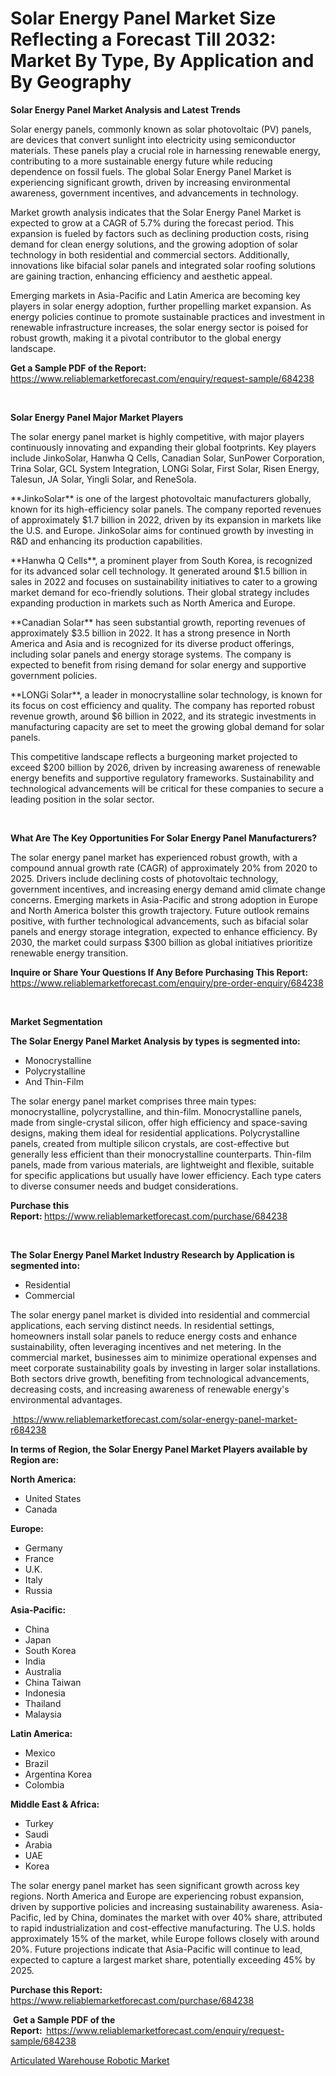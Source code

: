 <p><h1>Solar Energy Panel Market Size Reflecting a Forecast Till 2032: Market By Type, By Application and By Geography</h1></p><p><strong>Solar Energy Panel Market Analysis and Latest Trends</strong></p>
<p><p>Solar energy panels, commonly known as solar photovoltaic (PV) panels, are devices that convert sunlight into electricity using semiconductor materials. These panels play a crucial role in harnessing renewable energy, contributing to a more sustainable energy future while reducing dependence on fossil fuels. The global Solar Energy Panel Market is experiencing significant growth, driven by increasing environmental awareness, government incentives, and advancements in technology.</p><p>Market growth analysis indicates that the Solar Energy Panel Market is expected to grow at a CAGR of 5.7% during the forecast period. This expansion is fueled by factors such as declining production costs, rising demand for clean energy solutions, and the growing adoption of solar technology in both residential and commercial sectors. Additionally, innovations like bifacial solar panels and integrated solar roofing solutions are gaining traction, enhancing efficiency and aesthetic appeal.</p><p>Emerging markets in Asia-Pacific and Latin America are becoming key players in solar energy adoption, further propelling market expansion. As energy policies continue to promote sustainable practices and investment in renewable infrastructure increases, the solar energy sector is poised for robust growth, making it a pivotal contributor to the global energy landscape.</p></p>
<p><strong>Get a Sample PDF of the Report:&nbsp;</strong> <a href="https://www.reliablemarketforecast.com/enquiry/request-sample/684238?utm_campaign=2736&utm_medium=2&utm_source=Github&utm_content=ia&utm_term=29032025&utm_id=solar-energy-panel">https://www.reliablemarketforecast.com/enquiry/request-sample/684238</a></p>
<p>&nbsp;</p>
<p><strong>Solar Energy Panel Major Market Players</strong></p>
<p><p>The solar energy panel market is highly competitive, with major players continuously innovating and expanding their global footprints. Key players include JinkoSolar, Hanwha Q Cells, Canadian Solar, SunPower Corporation, Trina Solar, GCL System Integration, LONGi Solar, First Solar, Risen Energy, Talesun, JA Solar, Yingli Solar, and ReneSola.</p><p>**JinkoSolar** is one of the largest photovoltaic manufacturers globally, known for its high-efficiency solar panels. The company reported revenues of approximately $1.7 billion in 2022, driven by its expansion in markets like the U.S. and Europe. JinkoSolar aims for continued growth by investing in R&D and enhancing its production capabilities.</p><p>**Hanwha Q Cells**, a prominent player from South Korea, is recognized for its advanced solar cell technology. It generated around $1.5 billion in sales in 2022 and focuses on sustainability initiatives to cater to a growing market demand for eco-friendly solutions. Their global strategy includes expanding production in markets such as North America and Europe.</p><p>**Canadian Solar** has seen substantial growth, reporting revenues of approximately $3.5 billion in 2022. It has a strong presence in North America and Asia and is recognized for its diverse product offerings, including solar panels and energy storage systems. The company is expected to benefit from rising demand for solar energy and supportive government policies.</p><p>**LONGi Solar**, a leader in monocrystalline solar technology, is known for its focus on cost efficiency and quality. The company has reported robust revenue growth, around $6 billion in 2022, and its strategic investments in manufacturing capacity are set to meet the growing global demand for solar panels.</p><p>This competitive landscape reflects a burgeoning market projected to exceed $200 billion by 2026, driven by increasing awareness of renewable energy benefits and supportive regulatory frameworks. Sustainability and technological advancements will be critical for these companies to secure a leading position in the solar sector.</p></p>
<p>&nbsp;</p>
<p><strong>What Are The Key Opportunities For Solar Energy Panel Manufacturers?</strong></p>
<p><p>The solar energy panel market has experienced robust growth, with a compound annual growth rate (CAGR) of approximately 20% from 2020 to 2025. Drivers include declining costs of photovoltaic technology, government incentives, and increasing energy demand amid climate change concerns. Emerging markets in Asia-Pacific and strong adoption in Europe and North America bolster this growth trajectory. Future outlook remains positive, with further technological advancements, such as bifacial solar panels and energy storage integration, expected to enhance efficiency. By 2030, the market could surpass $300 billion as global initiatives prioritize renewable energy transition.</p></p>
<p><strong>Inquire or Share Your Questions If Any Before Purchasing This Report:</strong> <a href="https://www.reliablemarketforecast.com/enquiry/pre-order-enquiry/684238?utm_campaign=2736&utm_medium=2&utm_source=Github&utm_content=ia&utm_term=29032025&utm_id=solar-energy-panel">https://www.reliablemarketforecast.com/enquiry/pre-order-enquiry/684238</a></p>
<p>&nbsp;</p>
<p><strong>Market Segmentation</strong></p>
<p><strong>The Solar Energy Panel Market Analysis by types is segmented into:</strong></p>
<p><ul><li>Monocrystalline</li><li>Polycrystalline</li><li>And Thin-Film</li></ul></p>
<p><p>The solar energy panel market comprises three main types: monocrystalline, polycrystalline, and thin-film. Monocrystalline panels, made from single-crystal silicon, offer high efficiency and space-saving designs, making them ideal for residential applications. Polycrystalline panels, created from multiple silicon crystals, are cost-effective but generally less efficient than their monocrystalline counterparts. Thin-film panels, made from various materials, are lightweight and flexible, suitable for specific applications but usually have lower efficiency. Each type caters to diverse consumer needs and budget considerations.</p></p>
<p><strong>Purchase this Report:&nbsp;</strong><a href="https://www.reliablemarketforecast.com/purchase/684238?utm_campaign=2736&utm_medium=2&utm_source=Github&utm_content=ia&utm_term=29032025&utm_id=solar-energy-panel">https://www.reliablemarketforecast.com/purchase/684238</a></p>
<p>&nbsp;</p>
<p><strong>The Solar Energy Panel Market Industry Research by Application is segmented into:</strong></p>
<p><ul><li>Residential</li><li>Commercial</li></ul></p>
<p><p>The solar energy panel market is divided into residential and commercial applications, each serving distinct needs. In residential settings, homeowners install solar panels to reduce energy costs and enhance sustainability, often leveraging incentives and net metering. In the commercial market, businesses aim to minimize operational expenses and meet corporate sustainability goals by investing in larger solar installations. Both sectors drive growth, benefiting from technological advancements, decreasing costs, and increasing awareness of renewable energy's environmental advantages.</p></p>
<p><a href="https://www.reliablemarketforecast.com/solar-energy-panel-market-r684238?utm_campaign=2736&utm_medium=2&utm_source=Github&utm_content=ia&utm_term=29032025&utm_id=solar-energy-panel">&nbsp;https://www.reliablemarketforecast.com/solar-energy-panel-market-r684238</a></p>
<p><strong>In terms of Region, the Solar Energy Panel Market Players available by Region are:</strong></p>
<p>
    <p> <strong> North America: </strong>
        <ul>
            <li>United States</li>
            <li>Canada</li>
        </ul>
        </p> 
    <p> <strong> Europe: </strong>
        <ul>
            <li>Germany</li>
            <li>France</li>
            <li>U.K.</li>
            <li>Italy</li>
            <li>Russia</li>
        </ul>
        </p> 
    <p> <strong> Asia-Pacific: </strong>
        <ul>
            <li>China</li>
            <li>Japan</li>
            <li>South Korea</li>
            <li>India</li>
            <li>Australia</li>
            <li>China Taiwan</li>
            <li>Indonesia</li>
            <li>Thailand</li>
            <li>Malaysia</li>
        </ul>
        </p> 
    <p> <strong> Latin America: </strong>
        <ul>
            <li>Mexico</li>
            <li>Brazil</li>
            <li>Argentina Korea</li>
            <li>Colombia</li>
        </ul>
        </p> 
    <p> <strong> Middle East & Africa: </strong>
        <ul>
            <li>Turkey</li>
            <li>Saudi</li>
            <li>Arabia</li>
            <li>UAE</li>
            <li>Korea</li>
        </ul>
    </p>
    </p>
<p><p>The solar energy panel market has seen significant growth across key regions. North America and Europe are experiencing robust expansion, driven by supportive policies and increasing sustainability awareness. Asia-Pacific, led by China, dominates the market with over 40% share, attributed to rapid industrialization and cost-effective manufacturing. The U.S. holds approximately 15% of the market, while Europe follows closely with around 20%. Future projections indicate that Asia-Pacific will continue to lead, expected to capture a largest market share, potentially exceeding 45% by 2025.</p></p>
<p><strong>Purchase this Report: </strong><a href="https://www.reliablemarketforecast.com/purchase/684238?utm_campaign=2736&utm_medium=2&utm_source=Github&utm_content=ia&utm_term=29032025&utm_id=solar-energy-panel">https://www.reliablemarketforecast.com/purchase/684238</a></p>
<p>&nbsp;<strong>Get a Sample PDF of the Report:&nbsp;&nbsp;</strong><a href="https://www.reliablemarketforecast.com/enquiry/request-sample/684238?utm_campaign=2736&utm_medium=2&utm_source=Github&utm_content=ia&utm_term=29032025&utm_id=solar-energy-panel">https://www.reliablemarketforecast.com/enquiry/request-sample/684238</a></p>
<p><strong></strong></p>
<p><p><a href="https://github.com/meuskocov/Market-Research-Report-List-1/blob/main/articulated-warehouse-robotic-market.md?utm_campaign=2736&utm_medium=2&utm_source=Github&utm_content=ia&utm_term=29032025&utm_id=solar-energy-panel">Articulated Warehouse Robotic Market</a></p></p>